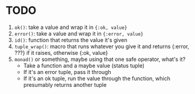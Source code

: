 # TODO

1. `ok()`: take a value and wrap it in `{:ok, value}`
2. `error()`: take a value and wrap it in `{:error, value}`
3. `id()`: function that returns the value it's given
4. `tuple_wrap()`: macro that runs whatever you give it and returns {:error, ???} if it raises, otherwise {:ok, value}
5. `monad()` or something, maybe using that one safe operator, what's it?
	- Take a function and a maybe value (status tuple)
	- If it's an error tuple, pass it through
	- If it's an ok tuple, run the value through the function, which presumably returns another tuple
